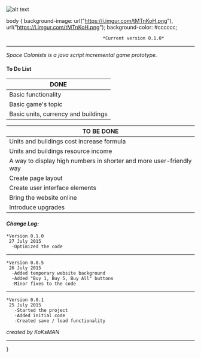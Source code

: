 ![alt text](https://i.imgur.com/tMTnKoH.png)

body {
    background-image: url("https://i.imgur.com/tMTnKoH.png"), url("https://i.imgur.com/tMTnKoH.png");
    background-color: #cccccc;

                                        *Current version 0.1.0*
___


<em> Space Colonists is a java script incremental game prototype. </em>

#### To Do List ####

|    DONE       |
| ------------- |
| Basic functionality|
| Basic game's topic|
| Basic units, currency and buildings|



|   TO BE DONE |
| ------------- |
| Units and buildings cost increase formula|
| Units and buildings resource income|
| A way to display high numbers in shorter and more user-friendly way|
| Create page layout|
| Create user interface elements|
| Bring the website online|
| Introduce upgrades|



#### **_Change Log:_** ####
    *Version 0.1.0
     27 July 2015
      -Optimized the code
___
    *Version 0.0.5
     26 July 2015
      -Added temporary website background
      -Added "Buy 1, Buy 5, Buy All" buttons
      -Minor fixes to the code
___

    *Version 0.0.1
     25 July 2015
       -Started the project
       -Added initial code
       -Created save / load functionality

*created by KoKsMAN*
___
}
